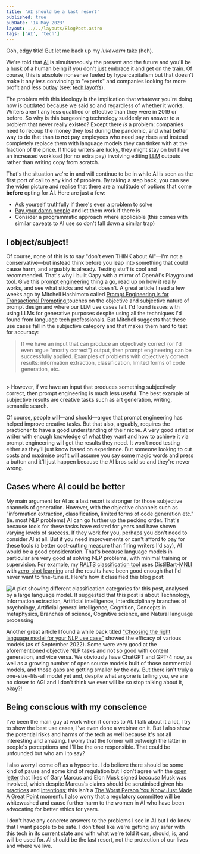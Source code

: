 ```yaml
---
title: 'AI should be a last resort'
published: true
pubDate: '14 May 2023'
layout: ../../layouts/BlogPost.astro
tags: ['AI', 'tech']
---
```


Ooh, edgy title! But let me back up my _lukewarm_ take (heh).

We're told that [AI](/jardim/tech/ai/) is simultaneously the present and the future and you'll be a husk of a human being if you don't just embrace it and get on the train. Of course, this is absolute nonsense fueled by hypercapitalism but that doesn't make it any less convincing to "experts" and companies looking for more profit and less outlay (see: [tech layoffs](https://techcrunch.com/2023/07/11/tech-industry-layoffs-2023/)).

The problem with this ideology is the implication that whatever you're doing now is outdated because we said so and regardless of whether it works. Writers aren't any less qualified or effective than they were in 2019 or before. So why is this burgeoning technology suddenly an answer to a problem that never really existed? Except there _is_ a problem: companies need to recoup the money they lost during the pandemic, and what better way to do that than to **not** pay employees who need pay rises and instead completely replace them with language models they can tinker with at the fraction of the price. If those writers are lucky, they might stay on but have an increased workload (for no extra pay) involving editing <abbr title="large language model">LLM</abbr> outputs rather than writing copy from scratch.

That's the situation we're in and will continue to be in while AI is seen as the first port of call to any kind of problem. By taking a step back, you can see the wider picture and realise that there are a multitude of options that come **before** opting for AI. Here are just a few:

* Ask yourself truthfully if there's even a problem to solve
* [Pay your damn people](https://twitter.com/LukeDavisSEO/status/1657093126471704583) and let them work if there is
* Consider a programmatic approach where applicable (this comes with similar caveats to AI use so don't fall down a similar trap)

## I object/subject!

Of course, none of this is to say "don't even THINK about AI"&mdash;I'm not a conservative&mdash;but instead think before you leap into something that could cause harm, and arguably is already. Testing stuff is cool and recommended. That's why I built Oapy with a mirror of OpenAI's Playground tool. Give this [prompt engineering](/posts/prompt-engineering/) thing a go, read up on how it really works, and see what sticks and what doesn't. A great article I read a few weeks ago by Mitchell Hashimoto called [Prompt Engineering is for Transactional Prompting
](https://mitchellh.com/writing/prompt-engineering-transactional-prompting) touches on the objective and subjective nature of prompt design and where our LLM use cases fall. I'd found issues with using LLMs for generative purposes despite using all the techniques I'd found from language tech professionals. But Mitchell suggests that these use cases fall in the subjective category and that makes them hard to test for accuracy:

> If we have an input that can produce an objectively correct (or I'd even argue "mostly correct") output, then prompt engineering can be successfully applied. Examples of problems with objectively correct results: information extraction, classification, limited forms of code generation, etc.
<br>
> However, if we have an input that produces something subjectively correct, then prompt engineering is much less useful. The best example of subjective results are creative tasks such as art generation, writing, semantic search.

Of course, people will&mdash;and should&mdash;argue that prompt engineering has helped improve creative tasks. But that also, arguably, requires the practioner to have a good understanding of their niche. A very good artist or writer with enough knowledge of what they want and how to achieve it via prompt engineering will get the results they need. It won't need testing either as they'll just know based on experience. But someone looking to cut costs and maximise profit will assume you say some magic words and press a button and it'll just happen because the AI bros said so and they're never wrong.

## Cases where AI could be better

My main argument for AI as a last resort is stronger for those subjective channels of generation. However, with the objective channels such as "information extraction, classification, limited forms of code generation etc." (ie. most NLP problems) AI can go further up the pecking order. That's because tools for these tasks have existed for years and have shown varying levels of success. If they work for you, perhaps you don't need to consider AI at all. But if you need improvements or can't afford to pay for these tools (a better cost-cutting measure than firing writers I'd say), AI would be a good consideration. That's because language models in particular are very good at solving NLP problems, with minimal training or supervision. For example, my [RALTS classification tool](/posts/introducing-ralts/) uses [DistilBart-MNLI](https://huggingface.co/valhalla/distilbart-mnli-12-9) with [zero-shot learning](https://en.wikipedia.org/wiki/Zero-shot_learning) and the results have been good enough that I'd never want to fine-tune it. Here's how it classified this blog post:

![A plot showing different classification categories for this post, analysed by a large language model. It suggested that this post is about Technology, Information extraction, Artificial intelligence, Interdisciplinary branches of psychology, Artificial general intelligence, Cognition, Concepts in metaphysics, Branches of science, Cognitive science, and Natural language processing](/images/blog-classification.jpg)

Another great article I found a while back titled ["Choosing the right language model for your NLP use case"](https://towardsdatascience.com/choosing-the-right-language-model-for-your-nlp-use-case-1288ef3c4929) showed the efficacy of various models (as of September 2022). Some were very good at the aforementioned objective NLP tasks and not so good with content generation, and vice versa. We obviously have ChatGPT and GPT-4 now, as well as a growing number of open source models built of those commercial models, and those gaps are getting smaller by the day. But there isn't truly a one-size-fits-all model yet and, despite what anyone is telling you, we are no closer to AGI and I don't think we ever will be so stop talking about it, okay?!

## Being conscious with my conscience

I've been the main guy at work when it comes to AI. I talk about it a lot, I try to show the best use cases, I've even done a webinar on it. But I also show the potential risks and harms of the tech as well because it's not all interesting and amazing. I worry that the former will outweigh the latter in people's perceptions and I'll be the one responsible. That could be unfounded but who am I to say?

I also worry I come off as a hypocrite. I do believe there should be some kind of pause and some kind of regulation but I don't agree with the [open letter](https://futureoflife.org/open-letter/pause-giant-ai-experiments/) that likes of Gary Marcus and Elon Musk signed _because_ Musk was involved, which despite Marcus's claims should be scrutinised given his [practices](https://www.vanityfair.com/news/2022/04/elon-musk-twitter-terrible-things-hes-said-and-done) and [intentions](https://www.theverge.com/2023/4/17/23687440/elon-musk-truthgpt-ai-chatgpt); this isn't a [The Worst Person You Know Just Made A Great Point](https://clickhole.com/heartbreaking-the-worst-person-you-know-just-made-a-gr-1825121606/) moment). I also worry that a regulatory committee will be whitewashed and cause further harm to the women in AI who have been advocating for better ethics for years.

I don't have any concrete answers to the problems I see in AI but I do know that I want people to be safe. I don't feel like we're getting any safer with this tech in its current state and with what we're told it can, should, is, and will be used for. AI should be the last resort, not the protection of our lives and where we live.